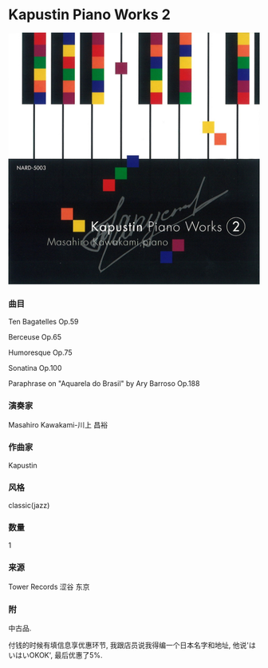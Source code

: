 # Kapustin Piano Works 2
![_](./cover.jpg)
### 曲目
Ten Bagatelles Op.59

Berceuse Op.65

Humoresque Op.75

Sonatina Op.100

Paraphrase on "Aquarela do Brasil" by Ary Barroso Op.188
### 演奏家
Masahiro Kawakami-川上 昌裕
### 作曲家
Kapustin
### 风格
classic(jazz)
### 数量
1
### 来源
Tower Records 涩谷 东京
### 附
中古品.

付钱的时候有填信息享优惠环节, 我跟店员说我得编一个日本名字和地址, 他说'はいはいOKOK', 最后优惠了5%.
